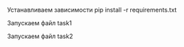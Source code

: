 Устанавливаем зависимости
pip install -r requirements.txt

Запускаем файл task1

Запускаем файл task2
